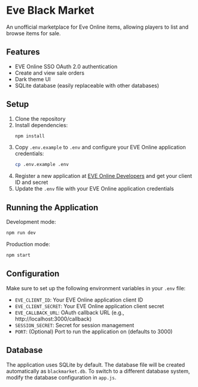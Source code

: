 # Eve Black Market

An unofficial marketplace for Eve Online items, allowing players to list and browse items for sale.

## Features

- EVE Online SSO OAuth 2.0 authentication
- Create and view sale orders
- Dark theme UI
- SQLite database (easily replaceable with other databases)

## Setup

1. Clone the repository
2. Install dependencies:
   ```bash
   npm install
   ```
3. Copy `.env.example` to `.env` and configure your EVE Online application credentials:
   ```bash
   cp .env.example .env
   ```
4. Register a new application at [EVE Online Developers](https://developers.eveonline.com/) and get your client ID and secret
5. Update the `.env` file with your EVE Online application credentials

## Running the Application

Development mode:
```bash
npm run dev
```

Production mode:
```bash
npm start
```

## Configuration

Make sure to set up the following environment variables in your `.env` file:

- `EVE_CLIENT_ID`: Your EVE Online application client ID
- `EVE_CLIENT_SECRET`: Your EVE Online application client secret
- `EVE_CALLBACK_URL`: OAuth callback URL (e.g., http://localhost:3000/callback)
- `SESSION_SECRET`: Secret for session management
- `PORT`: (Optional) Port to run the application on (defaults to 3000)

## Database

The application uses SQLite by default. The database file will be created automatically as `blackmarket.db`. To switch to a different database system, modify the database configuration in `app.js`.
